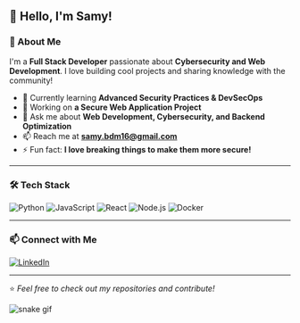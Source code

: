 ## 👋 Hello, I'm Samy!

### 🚀 About Me
I'm a **Full Stack Developer** passionate about **Cybersecurity and Web Development**. I love building cool projects and sharing knowledge with the community!

- 🌱 Currently learning **Advanced Security Practices & DevSecOps**
- 💼 Working on **a Secure Web Application Project**
- 💬 Ask me about **Web Development, Cybersecurity, and Backend Optimization**
- 📫 Reach me at **samy.bdm16@gmail.com**
- ⚡ Fun fact: **I love breaking things to make them more secure!**

---

### 🛠️ Tech Stack

![Python](https://img.shields.io/badge/Python-3776AB?style=for-the-badge&logo=python&logoColor=white)
![JavaScript](https://img.shields.io/badge/JavaScript-F7DF1E?style=for-the-badge&logo=javascript&logoColor=black)
![React](https://img.shields.io/badge/React-20232A?style=for-the-badge&logo=react&logoColor=61DAFB)
![Node.js](https://img.shields.io/badge/Node.js-339933?style=for-the-badge&logo=nodedotjs&logoColor=white)
![Docker](https://img.shields.io/badge/Docker-2496ED?style=for-the-badge&logo=docker&logoColor=white)

---

### 📫 Connect with Me

[![LinkedIn](https://img.shields.io/badge/LinkedIn-0A66C2?style=for-the-badge&logo=linkedin&logoColor=white)](https://linkedin.com/in/samydev)

---

⭐️ *Feel free to check out my repositories and contribute!*

![snake gif](https://github.com/SamyBoudjema/SamyBoudjema/raw/output/github-contribution-grid-snake.svg)